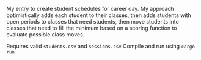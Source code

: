 My entry to create student schedules for career day.
My approach optimistically adds each student to their classes, then adds students with open periods to classes that need students, 
then move students into classes that need to fill the minimum based on a scoring function to evaluate possible class moves.

Requires valid `students.csv` and `sessions.csv` Compile and run using `cargo run`
